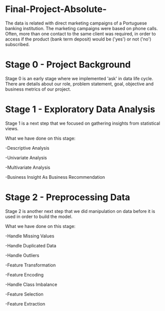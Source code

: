 # Final-Project-Absolute-
The data is related with direct marketing campaigns of a Portuguese banking institution. The marketing campaigns were based on phone calls. Often, more than one contact to the same client was required, in order to access if the product (bank term deposit) would be ('yes') or not ('no') subscribed.

# Stage 0 - Project Background
Stage 0 is an early stage where we implemented 'ask' in data life cycle. There are details about our role, problem statement, goal, objective and business metrics of our project.

# Stage 1 - Exploratory Data Analysis
Stage 1 is a next step that we focused on gathering insights from statistical views.

What we have done on this stage:

-Descriptive Analysis

-Univariate Analysis

-Multivariate Analysis

-Business Insight As Business Recommendation

# Stage 2 - Preprocessing Data
Stage 2 is another next step that we did manipulation on data before it is used in order to build the model.

What we have done on this stage:

-Handle Missing Values

-Handle Duplicated Data

-Handle Outliers

-Feature Transformation

-Feature Encoding

-Handle Class Imbalance

-Feature Selection

-Feature Extraction

